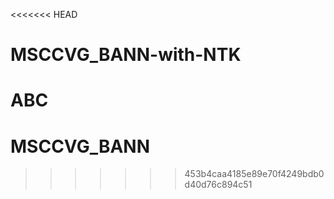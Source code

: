 <<<<<<< HEAD
# MSCCVG_BANN-with-NTK

ABC
=======
# MSCCVG_BANN
>>>>>>> 453b4caa4185e89e70f4249bdb0d40d76c894c51
